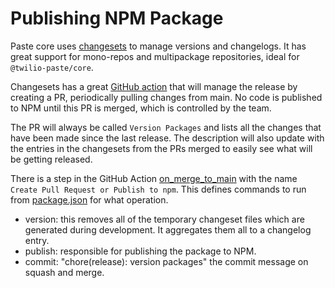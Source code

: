 # Publishing NPM Package

Paste core uses [changesets](https://github.com/changesets/changesets) to manage versions and changelogs. It has great support for mono-repos and multipackage repositories, ideal for `@twilio-paste/core`.

Changesets has a great [GitHub action](https://github.com/changesets/action) that will manage the release by creating a PR, periodically pulling changes from main. No code is published to NPM until this PR is merged, which is controlled by the team.

The PR will always be called `Version Packages` and lists all the changes that have been made since the last release. The description will also update with the entries in the changesets from the PRs merged to easily see what will be getting released.

There is a step in the GitHub Action [on_merge_to_main](../../.github/workflows/on_merge_to_main.yml) with the name `Create Pull Request or Publish to npm`. This defines commands to run from [package.json](../../package.json) for what operation.

- version: this removes all of the temporary changeset files which are generated during development. It aggregates them all to a changelog entry.
- publish: responsible for publishing the package to NPM.
- commit: "chore(release): version packages" the commit message on squash and merge.